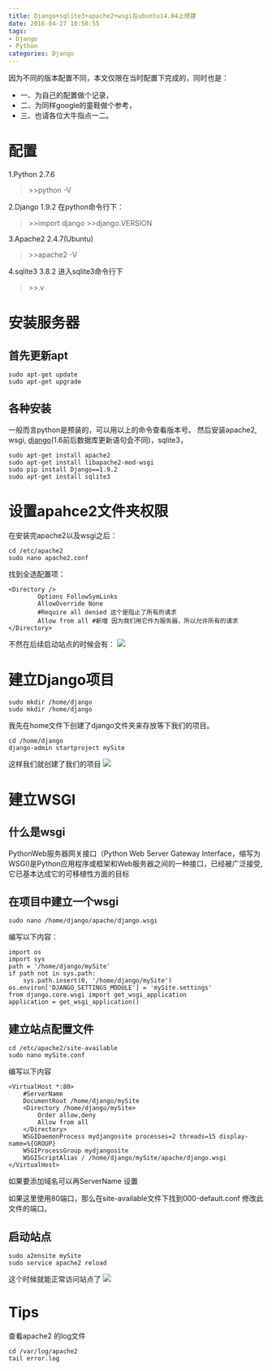 ```yaml
---
title: Django+sqlite3+apache2+wsgi在ubuntu14.04上搭建
date: 2016-04-27 10:50:55
tags: 
- Django
- Python
categories: Django
---
```

因为不同的版本配置不同，本文仅限在当时配置下完成的，同时也是：
- 一、为自己的配置做个记录，
- 二、为同样google的童鞋做个参考，
- 三、也请各位大牛指点一二。

# 配置 #
1.Python 2.7.6 
> \>>python -V

2.Django 1.9.2 
	在python命令行下：
> \>>import django 
> \>>django.VERSION

3.Apache2 2.4.7(Ubuntu)
> \>>apache2 -V

4.sqlite3 3.8.2
	进入sqlite3命令行下
> \>>.v

# 安装服务器 #
## 首先更新apt ##
```shell
sudo apt-get update
sudo apt-get upgrade
```
## 各种安装 ##
一般而言python是预装的，可以用以上的命令查看版本号。
然后安装apache2, wsgi, [django](https://www.djangoproject.com/download/)(1.6前后数据库更新语句会不同)，sqlite3，
```
sudo apt-get install apache2
sudo apt-get install libapache2-mod-wsgi
sudo pip install Django==1.9.2
sudo apt-get install sqlite3
```

# 设置apahce2文件夹权限 #
在安装完apache2以及wsgi之后：

```
cd /etc/apache2
sudo nano apache2.conf

```

找到全选配置项：
```
<Directory />
        Options FollowSymLinks
        AllowOverride None
        #Require all denied 这个是阻止了所有的请求
        Allow from all #新增 因为我们用它作为服务器，所以允许所有的请求
</Directory>
```
不然在后续启动站点的时候会有：
![](http://i.imgur.com/qujGgX7.png)
# 建立Django项目 #
```
sudo mkdir /home/django
sudo mkdir /home/django
```

我先在home文件下创建了django文件夹来存放等下我们的项目。
```
cd /home/django
django-admin startproject mySite
```
这样我们就创建了我们的项目
![](http://i.imgur.com/UzIWgj3.png)
# 建立WSGI #

## 什么是wsgi ##
PythonWeb服务器网关接口（Python Web Server Gateway Interface，缩写为WSGI)是Python应用程序或框架和Web服务器之间的一种接口，已经被广泛接受, 它已基本达成它的可移植性方面的目标

## 在项目中建立一个wsgi ##
```
sudo nano /home/django/apache/django.wsgi
```
编写以下内容：
```
import os
import sys
path = '/home/django/mySite'
if path not in sys.path:
    sys.path.insert(0, '/home/django/mySite')
os.environ['DJANGO_SETTINGS_MODULE'] = 'mySite.settings'
from django.core.wsgi import get_wsgi_application
application = get_wsgi_application()
```
## 建立站点配置文件 ##
```
cd /etc/apache2/site-available
sudo nano mySite.conf
```
编写以下内容
```
<VirtualHost *:80>
	#ServerName
    DocumentRoot /home/django/mySite 
    <Directory /home/django/mySite>  
        Order allow,deny
        Allow from all
    </Directory>
    WSGIDaemonProcess mydjangosite processes=2 threads=15 display-name=%{GROUP}
    WSGIProcessGroup mydjangosite
    WSGIScriptAlias / /home/django/mySite/apache/django.wsgi
</VirtualHost>
```

如果要添加域名可以再ServerName 设置

如果这里使用80端口，那么在site-available文件下找到000-default.conf
修改此文件的端口。

## 启动站点 ##
```
sudo a2ensite mySite
sudo service apache2 reload
```

这个时候就能正常访问站点了
![](http://i.imgur.com/m0vPrzT.png)

# Tips #
查看apache2 的log文件 
```
cd /var/log/apache2
tail error.log
```
